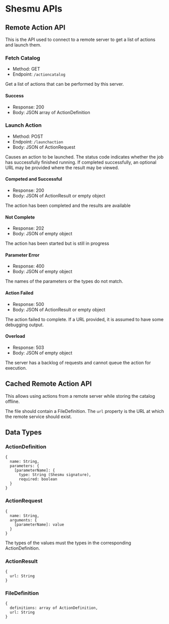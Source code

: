 # Shesmu APIs

## Remote Action API
This is the API used to connect to a remote server to get a list of actions and launch them.

### Fetch Catalog
- Method: GET
- Endpoint: `/actioncatalog`

Get a list of actions that can be performed by this server.

#### Success
- Response: 200
- Body: JSON array of ActionDefinition

### Launch Action
- Method: POST
- Endpoint: `/launchaction`
- Body: JSON of ActionRequest

Causes an action to be launched. The status code indicates whether the job has
successfully finished running. If completed successfully, an optional URL may
be provided where the result may be viewed.

#### Competed and Successful
- Response: 200
- Body: JSON of ActionResult or empty object

The action has been completed and the results are available

#### Not Complete
- Response: 202
- Body: JSON of empty object

The action has been started but is still in progress

#### Parameter Error
- Response: 400
- Body: JSON of empty object

The names of the parameters or the types do not match.

#### Action Failed
- Response: 500
- Body: JSON of ActionResult or empty object

The action failed to complete. If a URL provided, it is assumed to have some
debugging output.

#### Overload
- Response: 503
- Body: JSON of empty object

The server has a backlog of requests and cannot queue the action for execution.

## Cached Remote Action API
This allows using actions from a remote server while storing the catalog offline.

The file should contain a FileDefinition. The `url` property is the URL at
which the remote service should exist.

## Data Types

### ActionDefinition

    {
      name: String,
      parameters: {
        [parameterName]: {
          type: String (Shesmu signature),
          required: boolean
      }
    }
### ActionRequest

    {
      name: String,
      arguments: {
        [parameterName]: value
      }
    }

The types of the values must the types in the corresponding ActionDefinition.

### ActionResult

    {
      url: String
    }

### FileDefinition

    {
      definitions: array of ActionDefinition,
      url: String
    }
